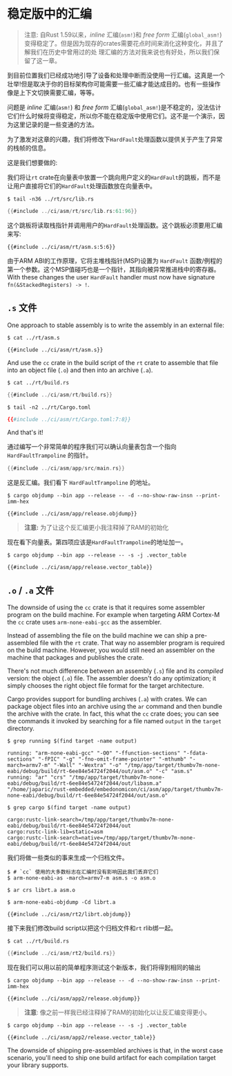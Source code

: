 # 稳定版中的汇编

> 注意: 自Rust 1.59以来，*inline* 汇编(`asm!`)和 *free form* 汇编(`global_asm!`)
> 变得稳定了。但是因为现存的crates需要花点时间来消化这种变化，并且了解我们在历史中曾用过的处
> 理汇编的方法对我来说也有好处，所以我们保留了这一章。

到目前位置我们已经成功地引导了设备和处理中断而没使用一行汇编。这真是一个壮举!但是取决于你的目标架构你可能需要一些汇编才能达成目的。也有一些操作像是上下文切换需要汇编，等等。

问题是 *inline* 汇编(`asm!`) 和 *free form* 汇编(`global_asm!`)是不稳定的，没法估计它们什么时候将变得稳定，所以你不能在稳定版中使用它们。这不是一个演示，因为这里记录的是一些变通的方法。

为了激发对这章的兴趣，我们将修改下`HardFault`处理函数以提供关于产生了异常的栈帧的信息。

这是我们想要做的:

我们将让`rt` crate在向量表中放置一个跳向用户定义的`HardFault`的跳板，而不是让用户直接将它们的`HardFault`处理函数放在向量表中。

``` console
$ tail -n36 ../rt/src/lib.rs
```

``` rust
{{#include ../ci/asm/rt/src/lib.rs:61:96}}
```

这个跳板将读取栈指针并调用用户的`HardFault`处理函数。这个跳板必须要用汇编来写:

``` armasm
{{#include ../ci/asm/rt/asm.s:5:6}}
```

由于ARM ABI的工作原理，它将主堆栈指针(MSP)设置为 `HardFault` 函数/例程的第一个参数。这个MSP值碰巧也是一个指针，其指向被异常推进栈中的寄存器。
With these
changes the user `HardFault` handler must now have signature
`fn(&StackedRegisters) -> !`.

## `.s` 文件

One approach to stable assembly is to write the assembly in an external file:

``` console
$ cat ../rt/asm.s
```

``` armasm
{{#include ../ci/asm/rt/asm.s}}
```

And use the `cc` crate in the build script of the `rt` crate to assemble that
file into an object file (`.o`) and then into an archive (`.a`).

``` console
$ cat ../rt/build.rs
```

``` rust
{{#include ../ci/asm/rt/build.rs}}
```

``` console
$ tail -n2 ../rt/Cargo.toml
```

``` toml
{{#include ../ci/asm/rt/Cargo.toml:7:8}}
```

And that's it!

通过编写一个非常简单的程序我们可以确认向量表包含一个指向 `HardFaultTrampoline` 的指针。

``` rust
{{#include ../ci/asm/app/src/main.rs}}
```

这是反汇编。我们看下 `HardFaultTrampoline` 的地址。

``` console
$ cargo objdump --bin app --release -- -d --no-show-raw-insn --print-imm-hex
```

``` text
{{#include ../ci/asm/app/release.objdump}}
```

> **注意:** 为了让这个反汇编更小我注释掉了RAM的初始化

现在看下向量表。第四项应该是`HardFaultTrampoline`的地址加一。

``` console
$ cargo objdump --bin app --release -- -s -j .vector_table
```

``` text
{{#include ../ci/asm/app/release.vector_table}}
```

## `.o` / `.a` 文件

The downside of using the `cc` crate is that it requires some assembler program
on the build machine. For example when targeting ARM Cortex-M the `cc` crate
uses `arm-none-eabi-gcc` as the assembler.

Instead of assembling the file on the build machine we can ship a pre-assembled
file with the `rt` crate. That way no assembler program is required on the build
machine. However, you would still need an assembler on the machine that packages
and publishes the crate.

There's not much difference between an assembly (`.s`) file and its *compiled*
version: the object (`.o`) file. The assembler doesn't do any optimization; it
simply chooses the right object file format for the target architecture.

Cargo provides support for bundling archives (`.a`) with crates. We can package
object files into an archive using the `ar` command and then bundle the archive
with the crate. In fact, this what the `cc` crate does; you can see the commands
it invoked by searching for a file named `output` in the `target` directory.

``` console
$ grep running $(find target -name output)
```

``` text
running: "arm-none-eabi-gcc" "-O0" "-ffunction-sections" "-fdata-sections" "-fPIC" "-g" "-fno-omit-frame-pointer" "-mthumb" "-march=armv7-m" "-Wall" "-Wextra" "-o" "/tmp/app/target/thumbv7m-none-eabi/debug/build/rt-6ee84e54724f2044/out/asm.o" "-c" "asm.s"
running: "ar" "crs" "/tmp/app/target/thumbv7m-none-eabi/debug/build/rt-6ee84e54724f2044/out/libasm.a" "/home/japaric/rust-embedded/embedonomicon/ci/asm/app/target/thumbv7m-none-eabi/debug/build/rt-6ee84e54724f2044/out/asm.o"
```

``` console
$ grep cargo $(find target -name output)
```

``` tetx
cargo:rustc-link-search=/tmp/app/target/thumbv7m-none-eabi/debug/build/rt-6ee84e54724f2044/out
cargo:rustc-link-lib=static=asm
cargo:rustc-link-search=native=/tmp/app/target/thumbv7m-none-eabi/debug/build/rt-6ee84e54724f2044/out
```

我们将做一些类似的事来生成一个归档文件。

``` console
$ # `cc` 使用的大多数标志在汇编时没有影响因此我们丢弃它们
$ arm-none-eabi-as -march=armv7-m asm.s -o asm.o

$ ar crs librt.a asm.o

$ arm-none-eabi-objdump -Cd librt.a
```

``` text
{{#include ../ci/asm/rt2/librt.objdump}}
```

接下来我们修改build script以把这个归档文件和`rt` rlib绑一起。

``` console
$ cat ../rt/build.rs
```

``` rust
{{#include ../ci/asm/rt2/build.rs}}
```

现在我们可以用以前的简单程序测试这个新版本，我们将得到相同的输出

``` console
$ cargo objdump --bin app --release -- -d --no-show-raw-insn --print-imm-hex
```

``` text
{{#include ../ci/asm/app2/release.objdump}}
```

> **注意**: 像之前一样我已经注释掉了RAM的初始化以让反汇编变得更小。

``` console
$ cargo objdump --bin app --release -- -s -j .vector_table
```

``` text
{{#include ../ci/asm/app2/release.vector_table}}
```

The downside of shipping pre-assembled archives is that, in the worst case
scenario, you'll need to ship one build artifact for each compilation target
your library supports.
